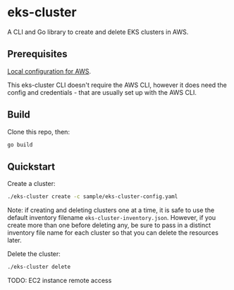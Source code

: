 # eks-cluster

A CLI and Go library to create and delete EKS clusters in AWS.

## Prerequisites

[Local configuration for
AWS](https://docs.aws.amazon.com/cli/latest/userguide/cli-configure-quickstart.html).

This eks-cluster CLI doesn't require the AWS CLI, however it does need the config
and credentials - that are usually set up with the AWS CLI.

## Build

Clone this repo, then:

```bash
go build
```

## Quickstart

Create a cluster:

```bash
./eks-cluster create -c sample/eks-cluster-config.yaml
```

Note: if creating and deleting clusters one at a time, it is safe to use the
default inventory filename `eks-cluster-inventory.json`.  However, if you create
more than one before deleting any, be sure to pass in a distinct inventory file
name for each cluster so that you can delete the resources later.

Delete the cluster:

```bash
./eks-cluster delete
```

TODO: EC2 instance remote access

